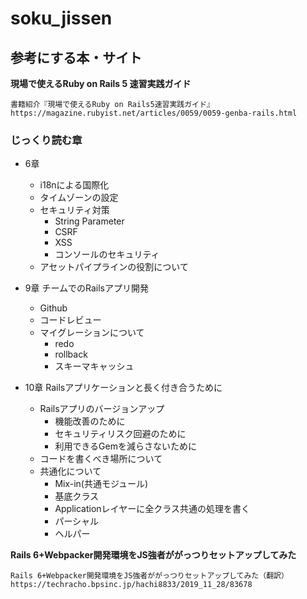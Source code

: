 # soku_jissen

## 参考にする本・サイト

**現場で使えるRuby on Rails 5 速習実践ガイド**

```
書籍紹介『現場で使えるRuby on Rails5速習実践ガイド』 
https://magazine.rubyist.net/articles/0059/0059-genba-rails.html
```

### じっくり読む章

- 6章
  - i18nによる国際化
  - タイムゾーンの設定
  - セキュリティ対策
    - String Parameter
    - CSRF
    - XSS
    - コンソールのセキュリティ
  - アセットパイプラインの役割について

- 9章 チームでのRailsアプリ開発
  - Github
  - コードレビュー
  - マイグレーションについて
    - redo
    - rollback
    - スキーマキャッシュ

- 10章 Railsアプリケーションと長く付き合うために
  - Railsアプリのバージョンアップ
    - 機能改善のために
    - セキュリティリスク回避のために
    - 利用できるGemを減らさないために
  - コードを書くべき場所について
  - 共通化について
    - Mix-in(共通モジュール)
    - 基底クラス
    - Applicationレイヤーに全クラス共通の処理を書く
    - パーシャル
    - ヘルパー

**Rails 6+Webpacker開発環境をJS強者ががっつりセットアップしてみた**

```
Rails 6+Webpacker開発環境をJS強者ががっつりセットアップしてみた（翻訳）
https://techracho.bpsinc.jp/hachi8833/2019_11_28/83678
```
